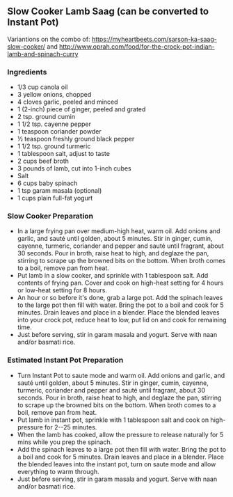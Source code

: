 ## Slow Cooker Lamb Saag (can be converted to Instant Pot)
Variantions on the combo of: <https://myheartbeets.com/sarson-ka-saag-slow-cooker/> and <http://www.oprah.com/food/for-the-crock-pot-indian-lamb-and-spinach-curry>

### Ingredients
- 1/3 cup canola oil
- 3 yellow onions, chopped
- 4 cloves garlic, peeled and minced
- 1 (2-inch) piece of ginger, peeled and grated
- 2 tsp. ground cumin
- 1 1/2 tsp. cayenne pepper
- 1 teaspoon coriander powder
- ½ teaspoon freshly ground black pepper
- 1 1/2 tsp. ground turmeric
- 1 tablespoon salt, adjust to taste
- 2 cups beef broth
- 3 pounds of lamb, cut into 1-inch cubes
- Salt
- 6 cups baby spinach
- 1 tsp garam masala (optional)
- 1 cups plain full-fat yogurt

### Slow Cooker Preparation
- In a large frying pan over medium-high heat, warm oil. Add onions and garlic, and sauté until golden, about 5 minutes. Stir in ginger, cumin, cayenne, turmeric, coriander and pepper and sauté until fragrant, about 30 seconds. Pour in broth, raise heat to high, and deglaze the pan, stirring to scrape up the browned bits on the bottom. When broth comes to a boil, remove pan from heat.
- Put lamb in a slow cooker, and sprinkle with 1 tablespoon salt. Add contents of frying pan. Cover and cook on high-heat setting for 4 hours or low-heat setting for 8 hours.
- An hour or so before it's done, grab a large pot. Add the spinach leaves to the large pot then fill with water. Bring the pot to a boil and cook for 5 minutes. Drain leaves and place in a blender. Place the blended leaves into your crock pot, reduce heat to low, put lid on and cook for remaining time.
- Just before serving, stir in garam masala and yogurt. Serve with naan and/or basmati rice.

### Estimated Instant Pot Preparation
- Turn Instant Pot to saute mode and warm oil. Add onions and garlic, and sauté until golden, about 5 minutes. Stir in ginger, cumin, cayenne, turmeric, coriander and pepper and sauté until fragrant, about 30 seconds. Pour in broth, raise heat to high, and deglaze the pan, stirring to scrape up the browned bits on the bottom. When broth comes to a boil, remove pan from heat.
- Put lamb in instant pot, sprinkle with 1 tablespoon salt and cook on high-pressure for 2--25 minutes.
- When the lamb has cooked, allow the pressure to release naturally for 5 mins while you prep the spinach.
- Add the spinach leaves to a large pot then fill with water. Bring the pot to a boil and cook for 5 minutes. Drain leaves and place in a blender. Place the blended leaves into the instant pot, turn on saute mode and allow everything to warm through.
- Just before serving, stir in garam masala and yogurt. Serve with naan and/or basmati rice.
